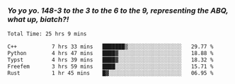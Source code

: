 ### ***Yo yo yo. 148-3 to the 3 to the 6 to the 9, representing the ABQ, what up, biatch?!***

<!--START_SECTION:waka-->

```txt
Total Time: 25 hrs 9 mins

C++           7 hrs 33 mins   ███████▒░░░░░░░░░░░░░░░░░   29.77 %
Python        4 hrs 47 mins   ████▓░░░░░░░░░░░░░░░░░░░░   18.88 %
Typst         4 hrs 39 mins   ████▓░░░░░░░░░░░░░░░░░░░░   18.32 %
Freefem       3 hrs 59 mins   ████░░░░░░░░░░░░░░░░░░░░░   15.71 %
Rust          1 hr 45 mins    █▓░░░░░░░░░░░░░░░░░░░░░░░   06.95 %
```

<!--END_SECTION:waka-->

<!--
**AJMC2002/AJMC2002** is a ✨ _special_ ✨ repository because its `README.md` (this file) appears on your GitHub profile.

Here are some ideas to get you started:

- 🔭 I’m currently working on ...
- 🌱 I’m currently learning ...
- 👯 I’m looking to collaborate on ...
- 🤔 I’m looking for help with ...
- 💬 Ask me about ...
- 📫 How to reach me: ...
- 😄 Pronouns: ...
- ⚡ Fun fact: ...
-->
